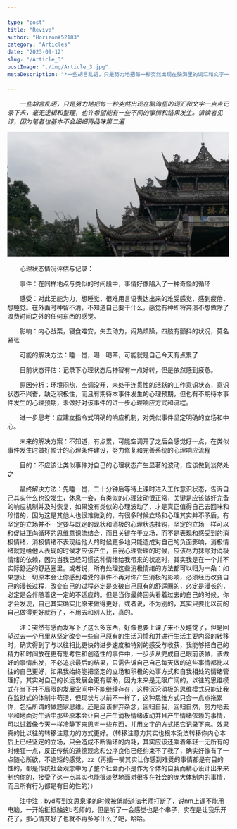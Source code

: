 ```yaml
---

type: "post"
title: "Revive"
author: "Horizon#52183"
category: "Articles"
date: "2023-09-12"
slug: "/Article_3"
postImage: "./img/Article_3.jpg"
metaDescription: "*一些胡言乱语，只是努力地把每一秒突然出现在脑海里的词汇和文字一点点记录下来，毫无逻辑和整理，也许希望能有一些不同的事情和结果发生。请读者见谅，因为笔者也基本不会细细再品味第二遍*"

---
```


&emsp;&emsp;*一些胡言乱语，只是努力地把每一秒突然出现在脑海里的词汇和文字一点点记录下来，毫无逻辑和整理，也许希望能有一些不同的事情和结果发生。请读者见谅，因为笔者也基本不会细细再品味第二遍*

![Revive](./img/Article_3.jpg)

&emsp;&emsp;心理状态情况评估与记录：

&emsp;&emsp;事件：在同样地点与类似的时间段中，事情好像陷入了一种奇怪的循环

&emsp;&emsp;感受：对此无能为力，想睡觉，很难用言语表达出来的难受感觉，感到疲倦，想睡觉。在外面时神智不清，不知道自己要干什么，感觉有种即将奔溃不想做除了浪费时间之外的任何东西的感觉。

&emsp;&emsp;影响：内心战栗，寝食难安，失去动力，闷热烦躁，四肢有颤抖的状况，莫名紧张

&emsp;&emsp;可能的解决方法：睡一觉，喝一喝茶，可能就是自己今天有点累了

&emsp;&emsp;目前状态评估：记录下心理状态后神智有一点好转，但是依然感到疲惫。

&emsp;&emsp;原因分析：环境闷热，空调没开，未处于连贯性的活跃的工作意识状态，意识状态不兴奋，缺乏积极性，而且有期待本事件发生的心理预期，但也有不期待本事件发生的心理预期，未做好对该事件的进一步心理响应方式和流程。

&emsp;&emsp;进一步思考：应建立指令式明确的响应机制，对类似事件坚定明确的立场和中心。

&emsp;&emsp;未来的解决方案：不知道，有点累，可能空调开了之后会感觉好一点，在类似事件发生时做好预计的心理条件建设，努力修复和完善系统的心理响应流程

&emsp;&emsp;目的：不应该让类似事件对自己的心理状态产生显著的波动，应该做到淡然处之

&emsp;&emsp;最终解决方法：先睡一觉，二十分钟后等待上课时进入工作意识状态，告诉自己其实什么也没发生，休息一会，有类似的心理波动很正常，关键是应该做好完备的响应机制并及时恢复，如果没有类似的心理波动了，才是真正值得自己去回味和珍惜的，因为这是其他人也很难做到的，有很多时候立场和心理其实并不矛盾，有坚定的立场并不一定要与既定的现状和消极的心理状态挂钩，坚定的立场一样可以和促进正向循环的思维意识流结合，而且关键在于立场，而不是表现和感受到的消极情绪，消极情绪不表现给他人的时候更多地只能造成对自己的负面影响，消极情绪就是给他人表现的时候才应该产生，自我心理管理的时候，应该尽力抹除对消极情绪的依赖，因为当我已经习惯这种情绪给我带来的状态时，其实我是在一个并不实际舒适的舒适圈里。或者说，所有处理这些消极情绪的方法都可以归为一条：如果想让一切原本会让你感到难受的事件不再对你产生消极的影响，必须经历改变自己的漫长过程，改变自己的过程必定是突破自己原有的舒适圈的，必定是漫长的，必定是会伴随着这一定的不适应的。但是当你最终回头看着过去的自己的时候，你才会发现，自己其实确实比原来做得更好，或者说，不为别的，其实只要比以前的自己做得更好就行了，不用去和别人比，真的。

&emsp;&emsp;注：突然有感而发写下了这么多东西，好像也要上课了来不及睡觉了，但是回望过去一个月里从坚定改变一些自己原有的生活习惯和并进行生活主要内容的转移时，确实得到了与以往相比更快的进步速度和特别的感受与收获，我能够把自己的精力和时间放在更有思考性和创造性的事件中，一步步从完成自己眼前该做，该做好的事情出发，不必追求最后的结果，只需告诉自己自己每天做的这些事情都比以往的自己更好，如果我始终能把坚定的立场和积极的处事方式和自我相处的情绪管理好，其实对自己的长远发展会更有帮助，因为未来是无限广阔的，以往的思维模式在当下并不局限的发展空间中不能继续存在，这种沉沦消极的思维模式只能让我在监狱式的体制中苟活，但现状与以前不一样了，这种思维方式只会一点点拖累你，包括所谓的做题家思维。还是应该摒弃杂念，回归自我，回归自然，努力地去平和地面对生活中那些原本会让自己产生消极情绪波动并且产生情绪依赖的事情，可以试着像今天一样冷静下来思考一些东西，并用文字的方式把它记录下来。效果真的比以往的转移注意力的方式更好。（转移注意力其实也根本没法转移你内心本质上已经坚定的立场，只会造成不断循环的内耗，其实应该还乘着年轻一无所有的时候狂一点，反正传统的道德观念和公序良俗已经约束不了我了，确实好像有了一点随心所欲，不逾矩的感觉，zz（再插一嘴其实让你感到难受的事情都是有目的性的，都是传统社会观念中为了整个社会而不是作为个体的自我而精心设计出来来制约你的，接受了这一点其实也能很淡然地面对很多在社会的庞大体制内的事情，而且所有行为都是有目的性的））

&emsp;&emsp;注中注：byd写到文思泉涌的时候被低能道法老师打断了，说nm上课不能用电脑，一开始挺抵触这b老师的，但是听了一会感觉也是个串子，实在是让我乐开花了，那心情变好了也就不再多写什么了吧，哈哈。